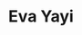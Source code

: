 ---
title:  "Eva Yayi"
metadate: "hide"
categories: [ Participant, UI, Graphics ]
image: "/assets/images/story.jpg"
---